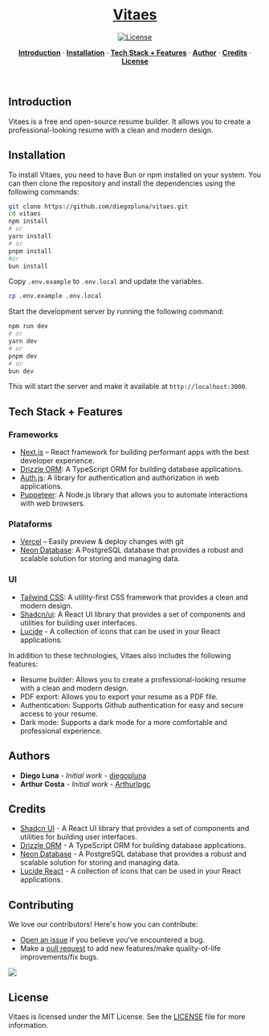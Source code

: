 <a href="https://vitaes.io/">
  <h1 align="center">Vitaes</h1>
</a>

<p align="center">
  <a href="https://github.com/diegopluna/vitaes/blob/main/LICENSE.md">
    <img src="https://img.shields.io/github/license/diegopluna/vitaes?label=license&logo=github&color=f80&logoColor=fff" alt="License" />
  </a>
</p>

<p align="center">
  <a href="#introduction"><strong>Introduction</strong></a> ·
  <a href="#installation"><strong>Installation</strong></a> ·
  <a href="#tech-stack--features"><strong>Tech Stack + Features</strong></a> ·
  <a href="#author"><strong>Author</strong></a> ·
  <a href="#contributing"><strong>Credits</strong></a> ·
  <a href="#license"><strong>License</strong></a>
</p>
<br/>

## Introduction

Vitaes is a free and open-source resume builder. It allows you to create a professional-looking resume with a clean and modern design.

## Installation

To install Vitaes, you need to have Bun or npm installed on your system. You can then clone the repository and install the dependencies using the following commands:

```bash
git clone https://github.com/diegopluna/vitaes.git
cd vitaes
npm install
# or
yarn install
# or
pnpm install
#or
bun install
```

Copy `.env.example` to `.env.local` and update the variables.

```sh
cp .env.example .env.local
```

Start the development server by running the following command:

```bash
npm run dev
# or
yarn dev
# or
pnpm dev
# or
bun dev
```

This will start the server and make it available at `http://localhost:3000`.

## Tech Stack + Features

### Frameworks

- [Next.js](https://nextjs.org/) – React framework for building performant apps with the best developer experience.
- [Drizzle ORM](https://drizzle-orm.com/): A TypeScript ORM for building database applications.
- [Auth.js](https://authjs.dev/): A library for authentication and authorization in web applications.
- [Puppeteer](https://pptr.dev/): A Node.js library that allows you to automate interactions with web browsers.

### Plataforms

- [Vercel](https://vercel.com/) – Easily preview & deploy changes with git
- [Neon Database](https://neondatabase.com/): A PostgreSQL database that provides a robust and scalable solution for storing and managing data.

### UI

- [Tailwind CSS](https://tailwindcss.com/): A utility-first CSS framework that provides a clean and modern design.
- [Shadcn/ui](https://github.com/sindresorhus/shape-ui): A React UI library that provides a set of components and utilities for building user interfaces.
- [Lucide](https://lucide.dev/) - A collection of icons that can be used in your React applications.

In addition to these technologies, Vitaes also includes the following features:

- Resume builder: Allows you to create a professional-looking resume with a clean and modern design.
- PDF export: Allows you to export your resume as a PDF file.
- Authentication: Supports Github authentication for easy and secure access to your resume.
- Dark mode: Supports a dark mode for a more comfortable and professional experience.

## Authors

- **Diego Luna** - *Initial work* - [diegopluna](https://github.com/diegopluna)
- **Arthur Costa** - *Initial work* - [Arthurlpgc](https://github.com/Arthurlpgc)

## Credits

- [Shadcn UI](https://github.com/sindresorhus/shape-ui) - A React UI library that provides a set of components and utilities for building user interfaces.
- [Drizzle ORM](https://drizzle-orm.com/) - A TypeScript ORM for building database applications.
- [Neon Database](https://neondatabase.com/) - A PostgreSQL database that provides a robust and scalable solution for storing and managing data.
- [Lucide React](https://lucide.dev/) - A collection of icons that can be used in your React applications.

## Contributing

We love our contributors! Here's how you can contribute:
- [Open an issue](https://github.com/diegopluna/vitaes/issues) if you believe you've encountered a bug.
- Make a [pull request](https://github.com/diegopluna/vitaes/pull) to add new features/make quality-of-life improvements/fix bugs.

<a href="https://github.com/diegopluna/vitaes/graphs/contributors">
  <img src="https://contrib.rocks/image?repo=diegopluna/vitaes" />
</a>


## License

Vitaes is licensed under the MIT License. See the [LICENSE](https://github.com/diegopluna/vitaes/blob/main/LICENSE.md) file for more information.
